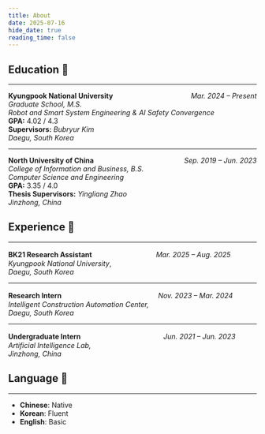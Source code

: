 ```yaml
---
title: About
date: 2025-07-16
hide_date: true
reading_time: false
---
```


## Education 📖

<hr>

<div style="display: flex; justify-content: space-between; align-items: baseline;">
  <div><strong>Kyungpook National University</strong></div>
  <div><em>Mar. 2024 – Present</em></div>
</div>
<em>Graduate School, M.S.</em><br>
<em>Robot and Smart System Engineering & AI Safety Convergence</em><br>
<strong>GPA:</strong> 4.02 / 4.3<br>
<strong>Supervisors:</strong> <em>Bubryur Kim</em><br>
<em>Daegu, South Korea</em>

<hr>

<div style="display: flex; justify-content: space-between; align-items: baseline;">
  <div><strong>North University of China</strong></div>
  <div><em>Sep. 2019 – Jun. 2023</em></div>
</div>
<em>College of Information and Business, B.S.</em><br>
<em>Computer Science and Engineering</em><br>
<strong>GPA:</strong> 3.35 / 4.0<br>
<strong>Thesis Supervisors:</strong> <em>Yingliang Zhao</em><br>
<em>Jinzhong, China</em>


## Experience 💼

---

**BK21 Research Assistant**　　　　　　　　　 *Mar. 2025 – Aug. 2025*  
*Kyungpook National University*,  
*Daegu, South Korea*

---

**Research Intern**　　　　　　　　　　　　　　*Nov. 2023 – Mar. 2024*  
*Intelligent Construction Automation Center,*  
*Daegu, South Korea*  

---

**Undergraduate Intern**　　　　　　　　　　　　*Jun. 2021 – Jun. 2023*  
*Artificial Intelligence Lab,*  
*Jinzhong, China*  


## Language 💬

---

- **Chinese**: Native
- **Korean**: Fluent
- **English**: Basic